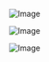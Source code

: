 ![Image](https://github.com/user-attachments/assets/de211997-5b43-4eb3-80e2-957406501803)

![Image](https://github.com/user-attachments/assets/3f0e79cb-83b1-477d-ba96-83378c958c0b)

![Image](https://github.com/user-attachments/assets/5061a999-4cfb-4fe0-94c4-f004883599ad)